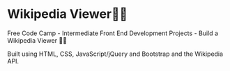 # Wikipedia Viewer🕵️‍♀️

Free Code Camp - Intermediate Front End Development Projects - Build a Wikipedia Viewer 🕵️‍♀️

Built using HTML, CSS, JavaScript/jQuery and Bootstrap and the Wikipedia API.
